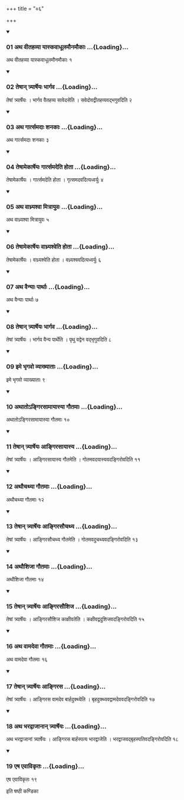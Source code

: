 +++
title = "०६"

+++

<div class="js_include" includetitle="true" newlevelforh1="3" unfilled="" url="/vedAH_yajuH/taittirIyam/sUtram/ApastambaH/shrautam/vishvAsa-prastutiH/24/06/01_atha_vItahavyA_yAskavAdhUlamaunamaukAH.md">
<details open><summary><h3>01 अथ वीतहव्या यास्कवाधूलमौनमौकाः ...{Loading}...</h3></summary>

अथ वीतहव्या यास्कवाधूलमौनमौकाः १
</details>
</div>


<div class="js_include" includetitle="true" newlevelforh1="3" unfilled="" url="/vedAH_yajuH/taittirIyam/sUtram/ApastambaH/shrautam/vishvAsa-prastutiH/24/06/02_teShAn_tryArSheyaH_bhArgava.md">
<details open><summary><h3>02 तेषान् त्र्यार्षेयः भार्गव ...{Loading}...</h3></summary>

तेषां त्र्यार्षेयः । भार्गव वैतहव्य सावेदसेति । सवेदोवद्वीतहव्यवद्भगुवदिति २
</details>
</div>


<div class="js_include" includetitle="true" newlevelforh1="3" unfilled="" url="/vedAH_yajuH/taittirIyam/sUtram/ApastambaH/shrautam/vishvAsa-prastutiH/24/06/03_atha_gArtsamadAH_shanakAH.md">
<details open><summary><h3>03 अथ गार्त्समदाः शनकाः ...{Loading}...</h3></summary>

अथ गार्त्समदाः शनकाः ३
</details>
</div>


<div class="js_include" includetitle="true" newlevelforh1="3" unfilled="" url="/vedAH_yajuH/taittirIyam/sUtram/ApastambaH/shrautam/vishvAsa-prastutiH/24/06/04_teShAmekArSheyaH_gArtsamadeti_hotA.md">
<details open><summary><h3>04 तेषामेकार्षेयः गार्त्समदेति होता ...{Loading}...</h3></summary>

तेषामेकार्षेयः । गार्त्समदेति होता । गृत्समदवदित्यध्वर्युः ४
</details>
</div>


<div class="js_include" includetitle="true" newlevelforh1="3" unfilled="" url="/vedAH_yajuH/taittirIyam/sUtram/ApastambaH/shrautam/vishvAsa-prastutiH/24/06/05_atha_vAdhryashvA_mitrAyuvaH.md">
<details open><summary><h3>05 अथ वाध्र्यश्वा मित्रायुवः ...{Loading}...</h3></summary>

अथ वाध्र्यश्वा मित्रायुवः ५
</details>
</div>


<div class="js_include" includetitle="true" newlevelforh1="3" unfilled="" url="/vedAH_yajuH/taittirIyam/sUtram/ApastambaH/shrautam/vishvAsa-prastutiH/24/06/06_teShAmekArSheyaH_vAdhryashveti_hotA.md">
<details open><summary><h3>06 तेषामेकार्षेयः वाध्र्यश्वेति होता ...{Loading}...</h3></summary>

तेषामेकार्षेयः । वाध्र्यश्वेति होता । वध्र्यश्ववदित्यध्वर्युः ६
</details>
</div>


<div class="js_include" includetitle="true" newlevelforh1="3" unfilled="" url="/vedAH_yajuH/taittirIyam/sUtram/ApastambaH/shrautam/vishvAsa-prastutiH/24/06/07_atha_vainyAH_pArthAH.md">
<details open><summary><h3>07 अथ वैन्याः पार्थाः ...{Loading}...</h3></summary>

अथ वैन्याः पार्थाः ७
</details>
</div>


<div class="js_include" includetitle="true" newlevelforh1="3" unfilled="" url="/vedAH_yajuH/taittirIyam/sUtram/ApastambaH/shrautam/vishvAsa-prastutiH/24/06/08_teShAn_tryArSheyaH_bhArgava.md">
<details open><summary><h3>08 तेषान् त्र्यार्षेयः भार्गव ...{Loading}...</h3></summary>

तेषां त्र्यार्षेयः । भार्गव वैन्य पार्थेति । पृथु वद्वेन वद्भृगुवदिति ८
</details>
</div>


<div class="js_include" includetitle="true" newlevelforh1="3" unfilled="" url="/vedAH_yajuH/taittirIyam/sUtram/ApastambaH/shrautam/vishvAsa-prastutiH/24/06/09_ime_bhRgavo_vyAkhyAtAH.md">
<details open><summary><h3>09 इमे भृगवो व्याख्याताः ...{Loading}...</h3></summary>

इमे भृगवो व्याख्याताः ९
</details>
</div>


<div class="js_include" includetitle="true" newlevelforh1="3" unfilled="" url="/vedAH_yajuH/taittirIyam/sUtram/ApastambaH/shrautam/vishvAsa-prastutiH/24/06/10_athAto-ngirasAmAyAsyA_gautamAH.md">
<details open><summary><h3>10 अथातोऽङ्गिरसामायास्या गौतमाः ...{Loading}...</h3></summary>

अथातोऽङ्गिरसामायास्या गौतमाः १०
</details>
</div>


<div class="js_include" includetitle="true" newlevelforh1="3" unfilled="" url="/vedAH_yajuH/taittirIyam/sUtram/ApastambaH/shrautam/vishvAsa-prastutiH/24/06/11_teShAn_tryArSheyaH_AngirasAyAsya.md">
<details open><summary><h3>11 तेषान् त्र्यार्षेयः आङ्गिरसायास्य ...{Loading}...</h3></summary>

तेषां त्र्यार्षेयः । आङ्गिरसायास्य गौतमेति । गोतमवदयास्यवदङ्गिरोवदिति ११
</details>
</div>


<div class="js_include" includetitle="true" newlevelforh1="3" unfilled="" url="/vedAH_yajuH/taittirIyam/sUtram/ApastambaH/shrautam/vishvAsa-prastutiH/24/06/12_athauchathyA_gautamAH.md">
<details open><summary><h3>12 अथौचथ्या गौतमाः ...{Loading}...</h3></summary>

अथौचथ्या गौतमाः १२
</details>
</div>


<div class="js_include" includetitle="true" newlevelforh1="3" unfilled="" url="/vedAH_yajuH/taittirIyam/sUtram/ApastambaH/shrautam/vishvAsa-prastutiH/24/06/13_teShAn_tryArSheyaH_Angirasauchathya.md">
<details open><summary><h3>13 तेषान् त्र्यार्षेयः आङ्गिरसौचथ्य ...{Loading}...</h3></summary>

तेषां त्र्यार्षेयः । आङ्गिरसौचथ्य गौतमेति । गोतमवदुचथ्यवदङ्गिरोवदिति १३
</details>
</div>


<div class="js_include" includetitle="true" newlevelforh1="3" unfilled="" url="/vedAH_yajuH/taittirIyam/sUtram/ApastambaH/shrautam/vishvAsa-prastutiH/24/06/14_athaushijA_gautamAH.md">
<details open><summary><h3>14 अथौशिजा गौतमाः ...{Loading}...</h3></summary>

अथौशिजा गौतमाः १४
</details>
</div>


<div class="js_include" includetitle="true" newlevelforh1="3" unfilled="" url="/vedAH_yajuH/taittirIyam/sUtram/ApastambaH/shrautam/vishvAsa-prastutiH/24/06/15_teShAn_tryArSheyaH_Angirasaushija.md">
<details open><summary><h3>15 तेषान् त्र्यार्षेयः आङ्गिरसौशिज ...{Loading}...</h3></summary>

तेषां त्र्यार्षेयः । आङ्गिरसौशिज काक्षीवतेति । कक्षीवद्वदुशिजवदङ्गिरोवदिति १५
</details>
</div>


<div class="js_include" includetitle="true" newlevelforh1="3" unfilled="" url="/vedAH_yajuH/taittirIyam/sUtram/ApastambaH/shrautam/vishvAsa-prastutiH/24/06/16_atha_vAmadevA_gautamAH.md">
<details open><summary><h3>16 अथ वामदेवा गौतमाः ...{Loading}...</h3></summary>

अथ वामदेवा गौतमाः १६
</details>
</div>


<div class="js_include" includetitle="true" newlevelforh1="3" unfilled="" url="/vedAH_yajuH/taittirIyam/sUtram/ApastambaH/shrautam/vishvAsa-prastutiH/24/06/17_teShAn_tryArSheyaH_Angirasa.md">
<details open><summary><h3>17 तेषान् त्र्यार्षेयः आङ्गिरस ...{Loading}...</h3></summary>

तेषां त्र्यार्षेयः । आङ्गिरस वामदेव बार्हदुक्थ्येति । बृहदुक्थ्यवद्वामदेववदङ्गिरोवदिति १७
</details>
</div>


<div class="js_include" includetitle="true" newlevelforh1="3" unfilled="" url="/vedAH_yajuH/taittirIyam/sUtram/ApastambaH/shrautam/vishvAsa-prastutiH/24/06/18_atha_bharadvAjAnAn_tryArSheyaH.md">
<details open><summary><h3>18 अथ भरद्वाजानान् त्र्यार्षेयः ...{Loading}...</h3></summary>

अथ भरद्वाजानां त्र्यार्षेयः । आङ्गिरस बार्हस्पत्य भारद्वाजेति । भरद्वाजवद्बृहस्पतिवदङ्गिरोवदिति १८
</details>
</div>


<div class="js_include" includetitle="true" newlevelforh1="3" unfilled="" url="/vedAH_yajuH/taittirIyam/sUtram/ApastambaH/shrautam/vishvAsa-prastutiH/24/06/19_eSha_evAvikRtaH.md">
<details open><summary><h3>19 एष एवाविकृतः ...{Loading}...</h3></summary>

एष एवाविकृतः १९
</details>
</div>



  
इति षष्ठी कण्डिका 

